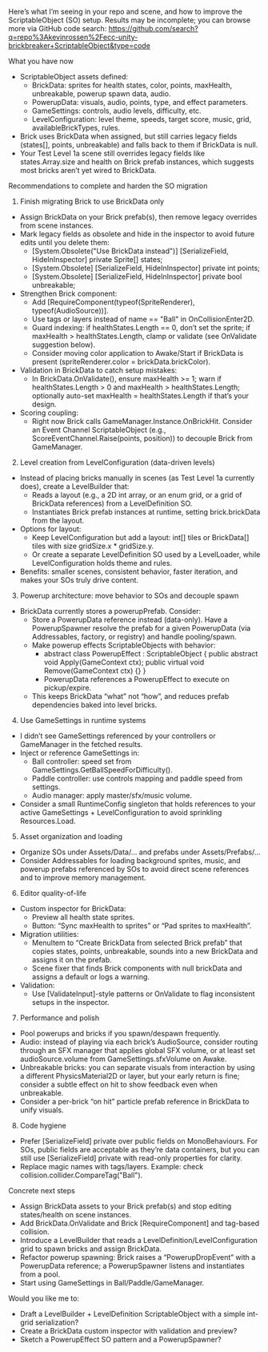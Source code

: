 Here’s what I’m seeing in your repo and scene, and how to improve the ScriptableObject (SO) setup. Results may be incomplete; you can browse more via GitHub code search: https://github.com/search?q=repo%3Akevinrossen%2Fecc-unity-brickbreaker+ScriptableObject&type=code

What you have now
- ScriptableObject assets defined:
  - BrickData: sprites for health states, color, points, maxHealth, unbreakable, powerup spawn data, audio.
  - PowerupData: visuals, audio, points, type, and effect parameters.
  - GameSettings: controls, audio levels, difficulty, etc.
  - LevelConfiguration: level theme, speeds, target score, music, grid, availableBrickTypes, rules.
- Brick uses BrickData when assigned, but still carries legacy fields (states[], points, unbreakable) and falls back to them if BrickData is null.
- Your Test Level 1a scene still overrides legacy fields like states.Array.size and health on Brick prefab instances, which suggests most bricks aren’t yet wired to BrickData.

Recommendations to complete and harden the SO migration
1) Finish migrating Brick to use BrickData only
- Assign BrickData on your Brick prefab(s), then remove legacy overrides from scene instances.
- Mark legacy fields as obsolete and hide in the inspector to avoid future edits until you delete them:
  - [System.Obsolete("Use BrickData instead")] [SerializeField, HideInInspector] private Sprite[] states;
  - [System.Obsolete] [SerializeField, HideInInspector] private int points;
  - [System.Obsolete] [SerializeField, HideInInspector] private bool unbreakable;
- Strengthen Brick component:
  - Add [RequireComponent(typeof(SpriteRenderer), typeof(AudioSource))].
  - Use tags or layers instead of name == "Ball" in OnCollisionEnter2D.
  - Guard indexing: if healthStates.Length == 0, don’t set the sprite; if maxHealth > healthStates.Length, clamp or validate (see OnValidate suggestion below).
  - Consider moving color application to Awake/Start if BrickData is present (spriteRenderer.color = brickData.brickColor).
- Validation in BrickData to catch setup mistakes:
  - In BrickData.OnValidate(), ensure maxHealth >= 1; warn if healthStates.Length > 0 and maxHealth > healthStates.Length; optionally auto-set maxHealth = healthStates.Length if that’s your design.
- Scoring coupling:
  - Right now Brick calls GameManager.Instance.OnBrickHit. Consider an Event Channel ScriptableObject (e.g., ScoreEventChannel.Raise(points, position)) to decouple Brick from GameManager.

2) Level creation from LevelConfiguration (data-driven levels)
- Instead of placing bricks manually in scenes (as Test Level 1a currently does), create a LevelBuilder that:
  - Reads a layout (e.g., a 2D int array, or an enum grid, or a grid of BrickData references) from a LevelDefinition SO.
  - Instantiates Brick prefab instances at runtime, setting brick.brickData from the layout.
- Options for layout:
  - Keep LevelConfiguration but add a layout: int[] tiles or BrickData[] tiles with size gridSize.x * gridSize.y.
  - Or create a separate LevelDefinition SO used by a LevelLoader, while LevelConfiguration holds theme and rules.
- Benefits: smaller scenes, consistent behavior, faster iteration, and makes your SOs truly drive content.

3) Powerup architecture: move behavior to SOs and decouple spawn
- BrickData currently stores a powerupPrefab. Consider:
  - Store a PowerupData reference instead (data-only). Have a PowerupSpawner resolve the prefab for a given PowerupData (via Addressables, factory, or registry) and handle pooling/spawn.
  - Make powerup effects ScriptableObjects with behavior:
    - abstract class PowerupEffect : ScriptableObject { public abstract void Apply(GameContext ctx); public virtual void Remove(GameContext ctx) {} }
    - PowerupData references a PowerupEffect to execute on pickup/expire.
  - This keeps BrickData “what” not “how”, and reduces prefab dependencies baked into level bricks.

4) Use GameSettings in runtime systems
- I didn’t see GameSettings referenced by your controllers or GameManager in the fetched results.
- Inject or reference GameSettings in:
  - Ball controller: speed set from GameSettings.GetBallSpeedForDifficulty().
  - Paddle controller: use controls mapping and paddle speed from settings.
  - Audio manager: apply master/sfx/music volume.
- Consider a small RuntimeConfig singleton that holds references to your active GameSettings + LevelConfiguration to avoid sprinkling Resources.Load.

5) Asset organization and loading
- Organize SOs under Assets/Data/... and prefabs under Assets/Prefabs/...
- Consider Addressables for loading background sprites, music, and powerup prefabs referenced by SOs to avoid direct scene references and to improve memory management.

6) Editor quality-of-life
- Custom inspector for BrickData:
  - Preview all health state sprites.
  - Button: “Sync maxHealth to sprites” or “Pad sprites to maxHealth”.
- Migration utilities:
  - MenuItem to “Create BrickData from selected Brick prefab” that copies states, points, unbreakable, sounds into a new BrickData and assigns it on the prefab.
  - Scene fixer that finds Brick components with null brickData and assigns a default or logs a warning.
- Validation:
  - Use [ValidateInput]-style patterns or OnValidate to flag inconsistent setups in the inspector.

7) Performance and polish
- Pool powerups and bricks if you spawn/despawn frequently.
- Audio: instead of playing via each brick’s AudioSource, consider routing through an SFX manager that applies global SFX volume, or at least set audioSource.volume from GameSettings.sfxVolume on Awake.
- Unbreakable bricks: you can separate visuals from interaction by using a different PhysicsMaterial2D or layer, but your early return is fine; consider a subtle effect on hit to show feedback even when unbreakable.
- Consider a per-brick “on hit” particle prefab reference in BrickData to unify visuals.

8) Code hygiene
- Prefer [SerializeField] private over public fields on MonoBehaviours. For SOs, public fields are acceptable as they’re data containers, but you can still use [SerializeField] private with read-only properties for clarity.
- Replace magic names with tags/layers. Example: check collision.collider.CompareTag("Ball").

Concrete next steps
- Assign BrickData assets to your Brick prefab(s) and stop editing states/health on scene instances.
- Add BrickData.OnValidate and Brick [RequireComponent] and tag-based collision.
- Introduce a LevelBuilder that reads a LevelDefinition/LevelConfiguration grid to spawn bricks and assign BrickData.
- Refactor powerup spawning: Brick raises a “PowerupDropEvent” with a PowerupData reference; a PowerupSpawner listens and instantiates from a pool.
- Start using GameSettings in Ball/Paddle/GameManager.

Would you like me to:
- Draft a LevelBuilder + LevelDefinition ScriptableObject with a simple int-grid serialization?
- Create a BrickData custom inspector with validation and preview?
- Sketch a PowerupEffect SO pattern and a PowerupSpawner?